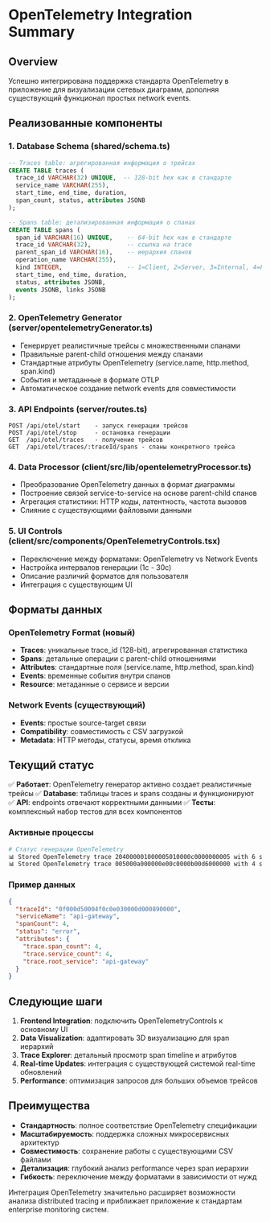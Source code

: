# OpenTelemetry Integration Summary

## Overview

Успешно интегрирована поддержка стандарта OpenTelemetry в приложение для визуализации сетевых диаграмм, дополняя существующий функционал простых network events.

## Реализованные компоненты

### 1. Database Schema (shared/schema.ts)
```sql
-- Traces table: агрегированная информация о трейсах
CREATE TABLE traces (
  trace_id VARCHAR(32) UNIQUE,  -- 128-bit hex как в стандарте
  service_name VARCHAR(255),
  start_time, end_time, duration,
  span_count, status, attributes JSONB
);

-- Spans table: детализированная информация о спанах  
CREATE TABLE spans (
  span_id VARCHAR(16) UNIQUE,    -- 64-bit hex как в стандарте
  trace_id VARCHAR(32),          -- ссылка на trace
  parent_span_id VARCHAR(16),    -- иерархия спанов
  operation_name VARCHAR(255),
  kind INTEGER,                  -- 1=Client, 2=Server, 3=Internal, 4=Producer, 5=Consumer
  start_time, end_time, duration,
  status, attributes JSONB,
  events JSONB, links JSONB
);
```

### 2. OpenTelemetry Generator (server/opentelemetryGenerator.ts)
- Генерирует реалистичные трейсы с множественными спанами
- Правильные parent-child отношения между спанами
- Стандартные атрибуты OpenTelemetry (service.name, http.method, span.kind)
- События и метаданные в формате OTLP
- Автоматическое создание network events для совместимости

### 3. API Endpoints (server/routes.ts)
```
POST /api/otel/start    - запуск генерации трейсов
POST /api/otel/stop     - остановка генерации
GET  /api/otel/traces   - получение трейсов
GET  /api/otel/traces/:traceId/spans - спаны конкретного трейса
```

### 4. Data Processor (client/src/lib/opentelemetryProcessor.ts)
- Преобразование OpenTelemetry данных в формат диаграммы
- Построение связей service-to-service на основе parent-child спанов
- Агрегация статистики: HTTP коды, латентность, частота вызовов
- Слияние с существующими файловыми данными

### 5. UI Controls (client/src/components/OpenTelemetryControls.tsx)
- Переключение между форматами: OpenTelemetry vs Network Events
- Настройка интервалов генерации (1с - 30с)
- Описание различий форматов для пользователя
- Интеграция с существующим UI

## Форматы данных

### OpenTelemetry Format (новый)
- **Traces**: уникальные trace_id (128-bit), агрегированная статистика
- **Spans**: детальные операции с parent-child отношениями
- **Attributes**: стандартные поля (service.name, http.method, span.kind)
- **Events**: временные события внутри спанов
- **Resource**: метаданные о сервисе и версии

### Network Events (существующий)
- **Events**: простые source-target связи
- **Compatibility**: совместимость с CSV загрузкой
- **Metadata**: HTTP методы, статусы, время отклика

## Текущий статус

✅ **Работает**: OpenTelemetry генератор активно создает реалистичные трейсы
✅ **Database**: таблицы traces и spans созданы и функционируют  
✅ **API**: endpoints отвечают корректными данными
✅ **Тесты**: комплексный набор тестов для всех компонентов

### Активные процессы
```bash
# Статус генерации OpenTelemetry
📊 Stored OpenTelemetry trace 204000001000005010000c0000000005 with 6 spans
📊 Stored OpenTelemetry trace 005000a000000e00c0000b00d6000000 with 4 spans
```

### Пример данных
```json
{
  "traceId": "0f000d50004f0c0e030000d000890000",
  "serviceName": "api-gateway", 
  "spanCount": 4,
  "status": "error",
  "attributes": {
    "trace.span_count": 4,
    "trace.service_count": 4,
    "trace.root_service": "api-gateway"
  }
}
```

## Следующие шаги

1. **Frontend Integration**: подключить OpenTelemetryControls к основному UI
2. **Data Visualization**: адаптировать 3D визуализацию для span иерархий
3. **Trace Explorer**: детальный просмотр span timeline и атрибутов
4. **Real-time Updates**: интеграция с существующей системой real-time обновлений
5. **Performance**: оптимизация запросов для больших объемов трейсов

## Преимущества

- **Стандартность**: полное соответствие OpenTelemetry спецификации
- **Масштабируемость**: поддержка сложных микросервисных архитектур  
- **Совместимость**: сохранение работы с существующими CSV файлами
- **Детализация**: глубокий анализ performance через span иерархии
- **Гибкость**: переключение между форматами в зависимости от нужд

Интеграция OpenTelemetry значительно расширяет возможности анализа distributed tracing и приближает приложение к стандартам enterprise monitoring систем.